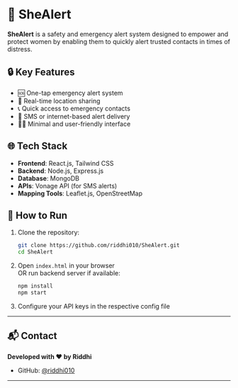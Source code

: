 # 🚨 SheAlert

**SheAlert** is a safety and emergency alert system designed to empower and protect women by enabling them to quickly alert trusted contacts in times of distress.

## 🔒 Key Features

- 🆘 One-tap emergency alert system  
- 📍 Real-time location sharing  
- 📞 Quick access to emergency contacts  
- 📡 SMS or internet-based alert delivery  
- 👩‍💼 Minimal and user-friendly interface  

## 🌐 Tech Stack

- **Frontend**: React.js, Tailwind CSS  
- **Backend**: Node.js, Express.js  
- **Database**: MongoDB  
- **APIs**: Vonage API (for SMS alerts)  
- **Mapping Tools**: Leaflet.js, OpenStreetMap  

## 🚀 How to Run

1. Clone the repository:

   ```bash
   git clone https://github.com/riddhi010/SheAlert.git
   cd SheAlert
   ```

2. Open `index.html` in your browser  
   OR run backend server if available:

   ```bash
   npm install
   npm start
   ```

3. Configure your API keys in the respective config file
   
---

## 📬 Contact

**Developed with ❤️ by Riddhi**

- GitHub: [@riddhi010](https://github.com/riddhi010)


---
